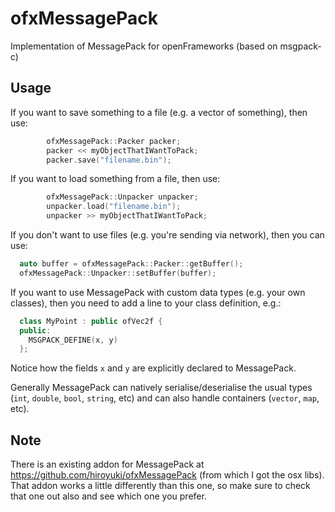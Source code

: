ofxMessagePack
==============

Implementation of MessagePack for openFrameworks (based on msgpack-c)

Usage
-----

If you want to save something to a file (e.g. a vector of something), then use:

```cpp
		ofxMessagePack::Packer packer;
		packer << myObjectThatIWantToPack;
		packer.save("filename.bin");
```

If you want to load something from a file, then use:

```cpp
		ofxMessagePack::Unpacker unpacker;
		unpacker.load("filename.bin");
		unpacker >> myObjectThatIWantToPack;
```

If you don't want to use files (e.g. you're sending via network), then you can use:

```cpp
  auto buffer = ofxMessagePack::Packer::getBuffer();
  ofxMessagePack::Unpacker::setBuffer(buffer);
```

If you want to use MessagePack with custom data types (e.g. your own classes), then you need to add a line to your class definition, e.g.:

```cpp
  class MyPoint : public ofVec2f {
  public:
  	MSGPACK_DEFINE(x, y)
  };
```

Notice how the fields `x` and `y` are explicitly declared to MessagePack.

Generally MessagePack can natively serialise/deserialise the usual types (`int`, `double`, `bool`, `string`, etc) and can also handle containers (`vector`, `map`, etc).

Note
----

There is an existing addon for MessagePack at https://github.com/hiroyuki/ofxMessagePack (from which I got the osx libs). That addon works a little differently than this one, so make sure to check that one out also and see which one you prefer.
